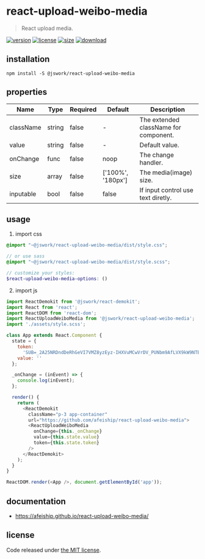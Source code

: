 # react-upload-weibo-media
> React upload media.

[![version][version-image]][version-url]
[![license][license-image]][license-url]
[![size][size-image]][size-url]
[![download][download-image]][download-url]

## installation
```shell
npm install -S @jswork/react-upload-weibo-media
```

## properties
| Name      | Type   | Required | Default           | Description                           |
| --------- | ------ | -------- | ----------------- | ------------------------------------- |
| className | string | false    | -                 | The extended className for component. |
| value     | string | false    | -                 | Default value.                        |
| onChange  | func   | false    | noop              | The change handler.                   |
| size      | array  | false    | ['100%', '180px'] | The media(image) size.                |
| inputable | bool   | false    | false             | If input control use text diretly.    |


## usage
1. import css
  ```scss
  @import "~@jswork/react-upload-weibo-media/dist/style.css";

  // or use sass
  @import "~@jswork/react-upload-weibo-media/dist/style.scss";

  // customize your styles:
  $react-upload-weibo-media-options: ()
  ```
2. import js
  ```js
  import ReactDemokit from '@jswork/react-demokit';
  import React from 'react';
  import ReactDOM from 'react-dom';
  import ReactUploadWeiboMedia from '@jswork/react-upload-weibo-media';
  import './assets/style.scss';

  class App extends React.Component {
    state = {
      token:
        'SUB=_2A25NRDndDeRhGeVI7VMZ8yzEyz-IHXVuMCwVrDV_PUNbm9AfLVX9kW9NTBpP0WiKCSBlMw7oSMG7Zy0nrMofP6ea',
      value: ''
    };

    _onChange = (inEvent) => {
      console.log(inEvent);
    };

    render() {
      return (
        <ReactDemokit
          className="p-3 app-container"
          url="https://github.com/afeiship/react-upload-weibo-media">
          <ReactUploadWeiboMedia
            onChange={this._onChange}
            value={this.state.value}
            token={this.state.token}
          />
        </ReactDemokit>
      );
    }
  }

  ReactDOM.render(<App />, document.getElementById('app'));

  ```

## documentation
- https://afeiship.github.io/react-upload-weibo-media/


## license
Code released under [the MIT license](https://github.com/afeiship/react-upload-weibo-media/blob/master/LICENSE.txt).

[version-image]: https://img.shields.io/npm/v/@jswork/react-upload-weibo-media
[version-url]: https://npmjs.org/package/@jswork/react-upload-weibo-media

[license-image]: https://img.shields.io/npm/l/@jswork/react-upload-weibo-media
[license-url]: https://github.com/afeiship/react-upload-weibo-media/blob/master/LICENSE.txt

[size-image]: https://img.shields.io/bundlephobia/minzip/@jswork/react-upload-weibo-media
[size-url]: https://github.com/afeiship/react-upload-weibo-media/blob/master/dist/react-upload-weibo-media.min.js

[download-image]: https://img.shields.io/npm/dm/@jswork/react-upload-weibo-media
[download-url]: https://www.npmjs.com/package/@jswork/react-upload-weibo-media
